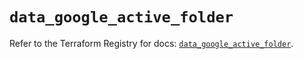 # `data_google_active_folder`

Refer to the Terraform Registry for docs: [`data_google_active_folder`](https://registry.terraform.io/providers/hashicorp/google/5.45.2/docs/data-sources/active_folder).
